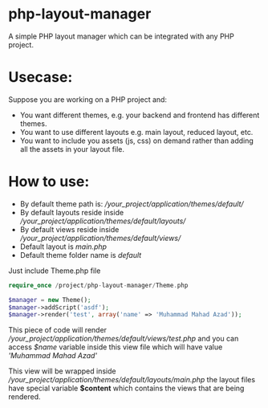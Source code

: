 php-layout-manager
==================

A simple PHP layout manager which can be integrated with any PHP project.


Usecase:
============
Suppose you are working on a PHP project and:
- You want different themes, e.g. your backend and frontend has different themes.
- You want to use different layouts e.g. main layout, reduced layout, etc.
- You want to include you assets (js, css) on demand rather than adding all the assets in your layout file.
 
How to use:
==========
- By default theme path is: */your_project/application/themes/default/*
- By default layouts reside inside */your_project/application/themes/default/layouts/*
- By default views reside inside */your_project/application/themes/default/views/*
- Default layout is *main.php*
- Default theme folder name is *default*

Just include Theme.php file

```php
require_once /project/php-layout-manager/Theme.php

$manager = new Theme();
$manager->addScript('asdf');
$manager->render('test', array('name' => 'Muhammad Mahad Azad'));
```


This piece of code will render */your_project/application/themes/default/views/test.php* and you can access *$name* variable inside this view file which will have value *'Muhammad Mahad Azad'*

This view will be wrapped inside */your_project/application/themes/default/layouts/main.php* the layout files have special variable **$content** which contains the views that are being rendered.

